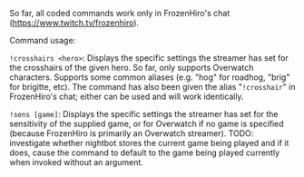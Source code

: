 So far, all coded commands work only in FrozenHiro's chat (https://www.twitch.tv/frozenhiro).

Command usage:

`!crosshairs <hero>`: Displays the specific settings the streamer has set for the crosshairs of the given hero. So far, only supports Overwatch characters. Supports some common aliases (e.g. "hog" for roadhog, "brig" for brigitte, etc). The command has also been given the alias "`!crosshair`" in FrozenHiro's chat; either can be used and will work identically.

`!sens [game]`: Displays the specific settings the streamer has set for the sensitivity of the supplied game, or for Overwatch if no game is specified (because FrozenHiro is primarily an Overwatch streamer). TODO: investigate whether nightbot stores the current game being played and if it does, cause the command to default to the game being played currently when invoked without an argument.
